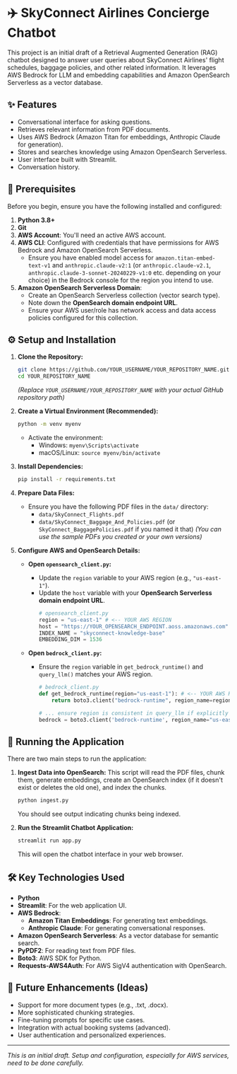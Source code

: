 # ✈️ SkyConnect Airlines Concierge Chatbot

This project is an initial draft of a Retrieval Augmented Generation (RAG) chatbot designed to answer user queries about SkyConnect Airlines' flight schedules, baggage policies, and other related information. It leverages AWS Bedrock for LLM and embedding capabilities and Amazon OpenSearch Serverless as a vector database.

## ✨ Features

*   Conversational interface for asking questions.
*   Retrieves relevant information from PDF documents.
*   Uses AWS Bedrock (Amazon Titan for embeddings, Anthropic Claude for generation).
*   Stores and searches knowledge using Amazon OpenSearch Serverless.
*   User interface built with Streamlit.
*   Conversation history.

## 🔧 Prerequisites

Before you begin, ensure you have the following installed and configured:

1.  **Python 3.8+**
2.  **Git**
3.  **AWS Account**: You'll need an active AWS account.
4.  **AWS CLI**: Configured with credentials that have permissions for AWS Bedrock and Amazon OpenSearch Serverless.
    *   Ensure you have enabled model access for `amazon.titan-embed-text-v1` and `anthropic.claude-v2:1` (or `anthropic.claude-v2.1`, `anthropic.claude-3-sonnet-20240229-v1:0` etc. depending on your choice) in the Bedrock console for the region you intend to use.
5.  **Amazon OpenSearch Serverless Domain**:
    *   Create an OpenSearch Serverless collection (vector search type).
    *   Note down the **OpenSearch domain endpoint URL**.
    *   Ensure your AWS user/role has network access and data access policies configured for this collection.

## ⚙️ Setup and Installation

1.  **Clone the Repository:**
    ```bash
    git clone https://github.com/YOUR_USERNAME/YOUR_REPOSITORY_NAME.git
    cd YOUR_REPOSITORY_NAME
    ```
    *(Replace `YOUR_USERNAME/YOUR_REPOSITORY_NAME` with your actual GitHub repository path)*

2.  **Create a Virtual Environment (Recommended):**
    ```bash
    python -m venv myenv
    ```
    *   Activate the environment:
        *   Windows: `myenv\Scripts\activate`
        *   macOS/Linux: `source myenv/bin/activate`

3.  **Install Dependencies:**
    ```bash
    pip install -r requirements.txt
    ```

4.  **Prepare Data Files:**
    *   Ensure you have the following PDF files in the `data/` directory:
        *   `data/SkyConnect_Flights.pdf`
        *   `data/SkyConnect_Baggage_And_Policies.pdf` (or `SkyConnect_BaggagePolicies.pdf` if you named it that)
    *(You can use the sample PDFs you created or your own versions)*

5.  **Configure AWS and OpenSearch Details:**

    *   **Open `opensearch_client.py`:**
        *   Update the `region` variable to your AWS region (e.g., `"us-east-1"`).
        *   Update the `host` variable with your **OpenSearch Serverless domain endpoint URL**.
            ```python
            # opensearch_client.py
            region = "us-east-1" # <-- YOUR AWS REGION
            host = "https://YOUR_OPENSEARCH_ENDPOINT.aoss.amazonaws.com" # <-- YOUR OPENSEARCH ENDPOINT
            INDEX_NAME = "skyconnect-knowledge-base"
            EMBEDDING_DIM = 1536
            ```

    *   **Open `bedrock_client.py`:**
        *   Ensure the `region` variable in `get_bedrock_runtime()` and `query_llm()` matches your AWS region.
            ```python
            # bedrock_client.py
            def get_bedrock_runtime(region="us-east-1"): # <-- YOUR AWS REGION
                return boto3.client("bedrock-runtime", region_name=region)

            # ... ensure region is consistent in query_llm if explicitly set there
            bedrock = boto3.client('bedrock-runtime', region_name="us-east-1") # <-- YOUR AWS REGION
            ```

## 🚀 Running the Application

There are two main steps to run the application:

1.  **Ingest Data into OpenSearch:**
    This script will read the PDF files, chunk them, generate embeddings, create an OpenSearch index (if it doesn't exist or deletes the old one), and index the chunks.
    ```bash
    python ingest.py
    ```
    You should see output indicating chunks being indexed.

2.  **Run the Streamlit Chatbot Application:**
    ```bash
    streamlit run app.py
    ```
    This will open the chatbot interface in your web browser.

## 🛠️ Key Technologies Used

*   **Python**
*   **Streamlit**: For the web application UI.
*   **AWS Bedrock**:
    *   **Amazon Titan Embeddings**: For generating text embeddings.
    *   **Anthropic Claude**: For generating conversational responses.
*   **Amazon OpenSearch Serverless**: As a vector database for semantic search.
*   **PyPDF2**: For reading text from PDF files.
*   **Boto3**: AWS SDK for Python.
*   **Requests-AWS4Auth**: For AWS SigV4 authentication with OpenSearch.

## 🔮 Future Enhancements (Ideas)

*   Support for more document types (e.g., .txt, .docx).
*   More sophisticated chunking strategies.
*   Fine-tuning prompts for specific use cases.
*   Integration with actual booking systems (advanced).
*   User authentication and personalized experiences.

---
*This is an initial draft. Setup and configuration, especially for AWS services, need to be done carefully.*
